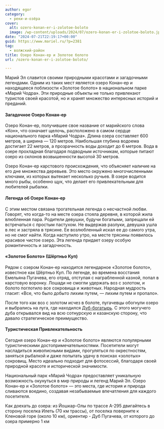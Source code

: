 ```yaml
---
author: egor
category:
  - реки-и-озёра
cover:
  alt: ozero-konan-er-i-zolotoe-boloto
  image: /wp-content/uploads/2024/07/ozero-konan-er-i-zolotoe-boloto.jpg
date: "2024-07-21T22:19:17+00:00"
guid: https://www.mariel.ru/?p=2381
tag:
  - волжский-район
title: Озеро Конан-ер и Золотое болото
url: /ozero-konan-er-i-zolotoe-boloto/

---
```

Марий Эл славится своими природными красотами и загадочными легендами. Одним из таких мест является озеро Конан-ер и находящееся поблизости «Золотое болото» в национальном парке «Марий Чодра». Эти природные объекты не только привлекают туристов своей красотой, но и хранят множество интересных историй и преданий.

#### Загадочное Озеро Конан-ер

Озеро Конан-ер, получившее свое название от марийского слова «Кон», что означает щелочь, расположено в самом сердце национального парка «Марий Чодра». Длина озера составляет 600 метров, а ширина — 120 метров. Наибольшая глубина водоема достигает 22 метров, а прозрачность воды доходит до 6 метров. Вода в озере прохладная благодаря подводным источникам, которые питают озеро из склонов возвышенности высотой 30 метров.

Озеро Конан-ер карстового происхождения, что объясняет наличие на его дне множества деревьев. Это место окружено многочисленными ключами, из которых вытекает несколько ручьев. В озере водится много рыбы, особенно щук, что делает его привлекательным для любителей рыбалки.

#### Легенда об Озере Конан-ер

С этим местом связана трогательная легенда о несчастной любви. Говорят, что когда-то на месте озера стояла деревня, в которой жила влюбленная пара. Родители девушки, будучи богатыми, запрещали ей встречаться с простым пастухом. Не выдержав разлуки, девушка ушла в лес и застряла в трясине. Ее возлюбленный искал ее до самого утра, но не смог найти. Когда наступило утро, на месте трясины появилось красивое чистое озеро. Эта легенда придает озеру особую романтичность и загадочность.

#### «Золотое Болото» (Шёртньо Куп)

Рядом с озером Конан-ер находится легендарное «Золотое болото», известное как Шёртньо Куп. По легенде, во времена восстания Емельяна Пугачева, его отряд, отступая с награбленной казной, попал в карстовую воронку. Лошади не смогли удержать воз с золотом, и болото поглотило все сокровища и животных. Народная мудрость гласит: «Все, что было добыто лихим путем, — лихим путем и пропало».

После того как воз с золотом исчез в болоте, пугачевцы обогнули озеро и выбрались на луга, где находился [Дуб-богатырь](/pugachevs-oak/). С этого могучего дуба открывался вид на всю сотнурскую и казанскую сторону, что давало стратегическое преимущество.

#### Туристическая Привлекательность

Сегодня озеро Конан-ер и «Золотое болото» являются популярными туристическими достопримечательностями. Посетители могут насладиться живописными видами, прогуляться по окрестностям, заняться рыбалкой и даже попытать удачу в поисках «золотых» сокровищ. Место идеально подходит для фотосессий, благодаря своей природной красоте и исторической значимости.

Национальный парк «Марий Чодра» предоставляет уникальную возможность окунуться в мир природы и легенд Марий Эл. Озеро Конан-ер и «Золотое болото» — это места, где история и природа сливаются воедино, создавая незабываемые впечатления для каждого посетителя.

Как доехать до озера: из Йошкар-Олы по трассе А-295 двигайтесь в сторону поселка Илеть (70 км трассы), от поселка поверните к Кленовой горе (около 10 км), ориентир - Дуб Пугачева, от которого до озера примерно 1 км

